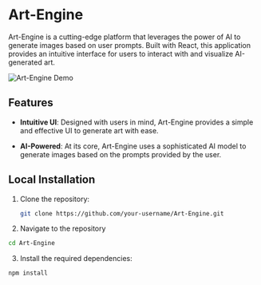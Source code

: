 # Art-Engine

Art-Engine is a cutting-edge platform that leverages the power of AI to generate images based on user prompts. Built with React, this application provides an intuitive interface for users to interact with and visualize AI-generated art.

![Art-Engine Demo](link-to-demo-image-or-gif)

## Features

- **Intuitive UI**: Designed with users in mind, Art-Engine provides a simple and effective UI to generate art with ease.
  
- **AI-Powered**: At its core, Art-Engine uses a sophisticated AI model to generate images based on the prompts provided by the user.

## Local Installation

1. Clone the repository:
   ```bash
   git clone https://github.com/your-username/Art-Engine.git
   ```



2. Navigate to the repository
``` bash
cd Art-Engine
```


3. Install the required dependencies:
``` bash
npm install
```

